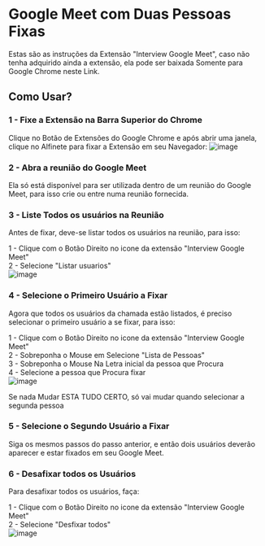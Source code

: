 # Google Meet com Duas Pessoas Fixas

Estas são as instruções da Extensão "Interview Google Meet", caso não tenha adquirido ainda a extensão, ela pode ser baixada Somente para Google Chrome neste Link.

## Como Usar?

### 1 - Fixe a Extensão na Barra Superior do Chrome

Clique no Botão de Extensões do Google Chrome e após abrir uma janela, clique no Alfinete para fixar a Extensão em seu Navegador:
![image](https://user-images.githubusercontent.com/5856107/116321335-34544800-a790-11eb-9558-afa16bb73cdf.png)

### 2 - Abra a reunião do Google Meet

Ela só está disponível para ser utilizada dentro de um reunião do Google Meet, para isso crie ou entre numa reunião fornecida.

### 3 - Liste Todos os usuários na Reunião

Antes de fixar, deve-se listar todos os usuários na reunião, para isso:

1 - Clique com o Botão Direito no icone da extensão "Interview Google Meet"<br />
2 - Selecione "Listar usuarios"<br />
![image](https://user-images.githubusercontent.com/5856107/116321611-c2c8c980-a790-11eb-87c8-b13a360459ef.png)

### 4 - Selecione o Primeiro Usuário a Fixar

Agora que todos os usuários da chamada estão listados, é preciso selecionar o primeiro usuário a se fixar, para isso:

1 - Clique com o Botão Direito no icone da extensão "Interview Google Meet"<br />
2 - Sobreponha o Mouse em Selecione "Lista de Pessoas"<br />
3 - Sobreponha o Mouse Na Letra inicial da pessoa que Procura<br />
4 - Selecione a pessoa que Procura fixar<br />
![image](https://user-images.githubusercontent.com/5856107/116322002-8ba6e800-a791-11eb-89c8-afdf53a0002d.png)

Se nada Mudar ESTA TUDO CERTO, só vai mudar quando selecionar a segunda pessoa

### 5 - Selecione o Segundo Usuário a Fixar

Siga os mesmos passos do passo anterior, e então dois usuários deverão aparecer e estar fixados em seu Google Meet.

### 6 - Desafixar todos os Usuários

Para desafixar todos os usuários, faça:

1 - Clique com o Botão Direito no icone da extensão "Interview Google Meet"<br />
2 - Selecione "Desfixar todos"<br />
![image](https://user-images.githubusercontent.com/5856107/116322254-0a038a00-a792-11eb-9303-9014852d7db6.png)

